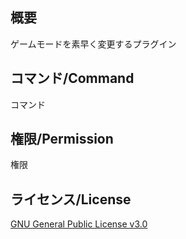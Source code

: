 ## 概要
ゲームモードを素早く変更するプラグイン

## コマンド/Command
コマンド

## 権限/Permission
権限

## ライセンス/License
[GNU General Public License v3.0](LICENSE)
